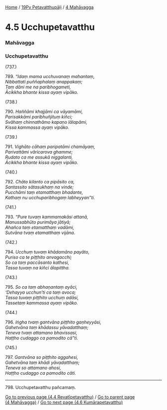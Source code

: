 
[Home](/) / [19Pv Petavatthupāḷi](../../19Pv.md) / [4 Mahāvagga](../4.md)

# 4.5 Ucchupetavatthu

### Mahāvagga

### Ucchupetavatthu

(737.)

789\. _“Idaṃ mama ucchuvanaṃ mahantaṃ,_  
_Nibbattati puññaphalaṃ anappakaṃ;_  
_Taṃ dāni me na paribhogameti,_  
_Ācikkha bhante kissa ayaṃ vipāko._  


(738.)

790\. _Haññāmi khajjāmi ca vāyamāmi,_  
_Parisakkāmi paribhuñjituṃ kiñci;_  
_Svāhaṃ chinnathāmo kapaṇo lālapāmi,_  
_Kissa kammassa ayaṃ vipāko._  


(739.)

791\. _Vighāto cāhaṃ paripatāmi chamāyaṃ,_  
_Parivattāmi vāricarova ghamme;_  
_Rudato ca me assukā niggalanti,_  
_Ācikkha bhante kissa ayaṃ vipāko._  


(740.)

792\. _Chāto kilanto ca pipāsito ca,_  
_Santassito sātasukhaṃ na vinde;_  
_Pucchāmi taṃ etamatthaṃ bhadante,_  
_Kathaṃ nu ucchuparibhogaṃ labheyyan”ti._  


(741.)

793\. _“Pure tuvaṃ kammamakāsi attanā,_  
_Manussabhūto purimāya jātiyā;_  
_Ahañca taṃ etamatthaṃ vadāmi,_  
_Sutvāna tvaṃ etamatthaṃ vijāna._  


(742.)

794\. _Ucchuṃ tuvaṃ khādamāno payāto,_  
_Puriso ca te piṭṭhito anvagacchi;_  
_So ca taṃ paccāsanto kathesi,_  
_Tassa tuvaṃ na kiñci ālapittha._  


(743.)

795\. _So ca taṃ abhaṇantaṃ ayāci,_  
_‘Dehayya ucchun’ti ca taṃ avoca;_  
_Tassa tuvaṃ piṭṭhito ucchuṃ adāsi,_  
_Tassetaṃ kammassa ayaṃ vipāko._  


(744.)

796\. _Iṅgha tvaṃ gantvāna piṭṭhito gaṇheyyāsi,_  
_Gahetvāna taṃ khādassu yāvadatthaṃ;_  
_Teneva tvaṃ attamano bhavissasi,_  
_Haṭṭho cudaggo ca pamodito cā”ti._  


(745.)

797\. _Gantvāna so piṭṭhito aggahesi,_  
_Gahetvāna taṃ khādi yāvadatthaṃ;_  
_Teneva so attamano ahosi,_  
_Haṭṭho cudaggo ca pamodito cāti._  


---

798\. Ucchupetavatthu pañcamaṃ.



[Go to previous page (4.4 Revatīpetavatthu)](4.4.md) / [Go to parent page (4 Mahāvagga)](../4.md) / [Go to next page (4.6 Kumārapetavatthu)](4.6.md)


